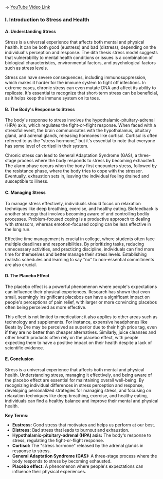 -> [YouTube Video Link](https://www.youtube.com/watch?v=J47sQYFd-C4&list=PLWoagukcejEx2ekCL_IH8oE0tSwwYvvtJ&index=12&pp=iAQB)

### I. Introduction to Stress and Health
#### A. Understanding Stress

Stress is a universal experience that affects both mental and physical health. It can be both good (eustress) and bad (distress), depending on the individual's perception and response. The dith thesis stress model suggests that vulnerability to mental health conditions or issues is a combination of biological characteristics, environmental factors, and psychological factors such as stress levels.

Stress can have severe consequences, including immunosuppression, which makes it harder for the immune system to fight off infections. In extreme cases, chronic stress can even mutate DNA and affect its ability to replicate. It's essential to recognize that short-term stress can be beneficial, as it helps keep the immune system on its toes.

#### B. The Body's Response to Stress

The body's response to stress involves the hypothalamic-pituitary-adrenal (HPA) axis, which regulates the fight-or-flight response. When faced with a stressful event, the brain communicates with the hypothalamus, pituitary gland, and adrenal glands, releasing hormones like cortisol. Cortisol is often referred to as the "stress hormone," but it's essential to note that everyone has some level of cortisol in their system.

Chronic stress can lead to General Adaptation Syndrome (GAS), a three-stage process where the body responds to stress by becoming exhausted. The alarm phase occurs when the body first encounters stress, followed by the resistance phase, where the body tries to cope with the stressor. Eventually, exhaustion sets in, leaving the individual feeling drained and susceptible to illness.

#### C. Managing Stress

To manage stress effectively, individuals should focus on relaxation techniques like deep breathing, exercise, and healthy eating. Biofeedback is another strategy that involves becoming aware of and controlling bodily processes. Problem-focused coping is a productive approach to dealing with stressors, whereas emotion-focused coping can be less effective in the long run.

Effective time management is crucial in college, where students often face multiple deadlines and responsibilities. By prioritizing tasks, reducing unnecessary activities, and practicing discipline, individuals can find more time for themselves and better manage their stress levels. Establishing realistic schedules and learning to say "no" to non-essential commitments are also crucial.

#### D. The Placebo Effect

The placebo effect is a powerful phenomenon where people's expectations can influence their physical experiences. Research has shown that even small, seemingly insignificant placebos can have a significant impact on people's perceptions of pain relief, with larger or more convincing placebos often being perceived as more effective.

This effect is not limited to medication; it also applies to other areas such as technology and supplements. For instance, expensive headphones like Beats by Dre may be perceived as superior due to their high price tag, even if they are no better than cheaper alternatives. Similarly, juice cleanses and other health products often rely on the placebo effect, with people expecting them to have a positive impact on their health despite a lack of scientific evidence.

#### E. Conclusion

Stress is a universal experience that affects both mental and physical health. Understanding stress, managing it effectively, and being aware of the placebo effect are essential for maintaining overall well-being. By recognizing individual differences in stress perception and response, developing personalized strategies for managing stress, and focusing on relaxation techniques like deep breathing, exercise, and healthy eating, individuals can find a healthy balance and improve their mental and physical health.

**Key Terms:**

* **Eustress:** Good stress that motivates and helps us perform at our best.
* **Distress:** Bad stress that leads to burnout and exhaustion.
* **Hypothalamic-pituitary-adrenal (HPA) axis:** The body's response to stress, regulating the fight-or-flight response.
* **Cortisol:** The "stress hormone" released by the adrenal glands in response to stress.
* **General Adaptation Syndrome (GAS):** A three-stage process where the body responds to stress by becoming exhausted.
* **Placebo effect:** A phenomenon where people's expectations can influence their physical experiences.